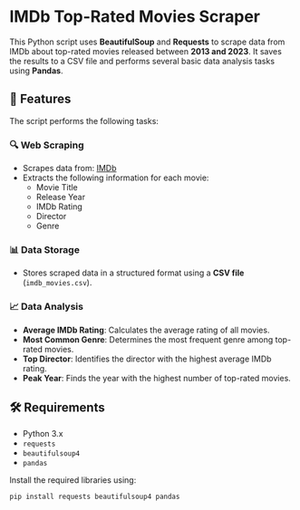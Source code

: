 # IMDb Top-Rated Movies Scraper

This Python script uses **BeautifulSoup** and **Requests** to scrape data from IMDb about top-rated movies released between **2013 and 2023**. It saves the results to a CSV file and performs several basic data analysis tasks using **Pandas**.

## 📌 Features

The script performs the following tasks:

### 🔍 Web Scraping
- Scrapes data from: [IMDb](https://www.imdb.com/search/title/?release_date=2013-01-01,2023-01-01&sort=release_date,asc&count=250)
- Extracts the following information for each movie:
  - Movie Title
  - Release Year
  - IMDb Rating
  - Director
  - Genre

### 📊 Data Storage
- Stores scraped data in a structured format using a **CSV file** (`imdb_movies.csv`).

### 📈 Data Analysis
- **Average IMDb Rating**: Calculates the average rating of all movies.
- **Most Common Genre**: Determines the most frequent genre among top-rated movies.
- **Top Director**: Identifies the director with the highest average IMDb rating.
- **Peak Year**: Finds the year with the highest number of top-rated movies.

## 🛠️ Requirements

- Python 3.x
- `requests`
- `beautifulsoup4`
- `pandas`

Install the required libraries using:

```bash
pip install requests beautifulsoup4 pandas
